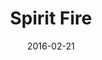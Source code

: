---
layout: default
modal-id: 3
date: 2016-02-21
title: Spirit Fire
img: spirit-fire-thumb.jpg
alt: image-alt
project-date: January 2016
download: <a href="http://globalgamejam.org/2016/games/spirit-fire" target="_blank">GGJ Submission</a>
source: <a href="https://github.com/dustinpeerce/ggj2016-ritual" target="_blank">GitHub Repository</a>
description: Spirit Fire was originally my solo submission for Global Game Jam 2016. You control a ball of spirit fire that is constantly moving towards the mouse, and you have to guide the fire to the end of each level without touching anything. I am now working on a team of four students to expand the game for our Capstone course at Eastern Kentucky University. The focus of the game has shifted to puzzles, and I am leading the design as the Creative Director and Level Designer.
inspiration: The theme for Global Game Jam 2016 was "Ritual." The idea was that you were being summoned by a powerful pyromancer, and you had to travel through time and space to complete a ritual. The story has shifted slightly to involve other wizards who want to use the Spirit Fire.
---